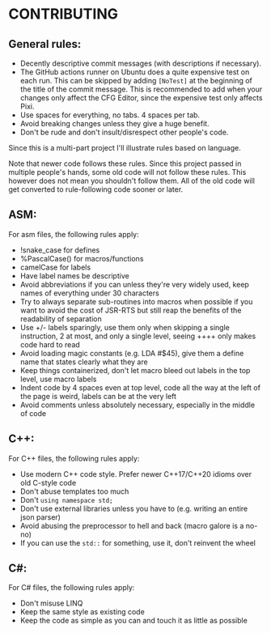 # CONTRIBUTING

## General rules:

- Decently descriptive commit messages (with descriptions if necessary).
- The GitHub actions runner on Ubuntu does a quite expensive test on each run. This can be skipped by adding `[NoTest]` at the beginning of the title of the commit message. This is recommended to add when your changes only affect the CFG Editor, since the expensive test only affects Pixi.
- Use spaces for everything, no tabs. 4 spaces per tab.
- Avoid breaking changes unless they give a huge benefit.
- Don't be rude and don't insult/disrespect other people's code.

Since this is a multi-part project I'll illustrate rules based on language.

Note that newer code follows these rules. 
Since this project passed in multiple people's hands, some old code will not follow these rules.
This however does not mean you shouldn't follow them. 
All of the old code will get converted to rule-following code sooner or later.

## ASM:

For asm files, the following rules apply:

- !snake_case for defines
- %PascalCase() for macros/functions
- camelCase for labels
- Have label names be descriptive
- Avoid abbreviations if you can unless they're very widely used, keep names of everything under 30 characters
- Try to always separate sub-routines into macros when possible if you want to avoid the cost of JSR-RTS but still reap the benefits of the readability of separation
- Use +/- labels sparingly, use them only when skipping a single instruction, 2 at most, and only a single level, seeing ++++ only makes code hard to read
- Avoid loading magic constants (e.g. LDA #$45), give them a define name that states clearly what they are
- Keep things containerized, don't let macro bleed out labels in the top level, use macro labels
- Indent code by 4 spaces even at top level, code all the way at the left of the page is weird, labels can be at the very left
- Avoid comments unless absolutely necessary, especially in the middle of code

## C++:

For C++ files, the following rules apply:

- Use modern C++ code style. Prefer newer C++17/C++20 idioms over old C-style code
- Don't abuse templates too much
- Don't `using namespace std;`
- Don't use external libraries unless you have to (e.g. writing an entire json parser)
- Avoid abusing the preprocessor to hell and back (macro galore is a no-no)
- If you can use the `std::` for something, use it, don't reinvent the wheel

## C#:

For C# files, the following rules apply:

- Don't misuse LINQ
- Keep the same style as existing code
- Keep the code as simple as you can and touch it as little as possible
